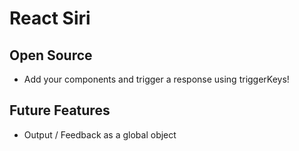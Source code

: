 # React Siri

## Open Source
* Add your components and trigger a response using triggerKeys!

## Future Features
* Output / Feedback as a global object